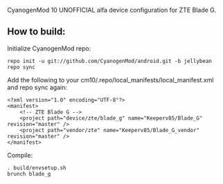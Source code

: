 CyanogenMod 10 UNOFFICIAL alfa device configuration for ZTE Blade G.

How to build:
-------------

Initialize CyanogenMod repo:

    repo init -u git://github.com/CyanogenMod/android.git -b jellybean
    repo sync

Add the following to your cm10/.repo/local_manifests/local_manifest.xml and repo sync again:

    <?xml version="1.0" encoding="UTF-8"?>
    <manifest>
        <!-- ZTE Blade G -->
        <project path="device/zte/blade_g" name="Keeperv85/Blade_G" revision="master" />
        <project path="vendor/zte" name="Keeperv85/Blade_G_vendor" revision="master" />
    </manifest>

Compile:

    . build/envsetup.sh
    brunch blade_g


